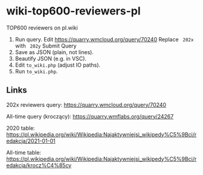 # wiki-top600-reviewers-pl
TOP600 reviewers on pl.wiki

1. Run query.
	Edit https://quarry.wmcloud.org/query/70240
	Replace ` 202x` with ` 202y`
	Submit Query
2. Save as JSON (plain, not lines).
3. Beautify JSON (e.g. in VSC).
4. Edit `to_wiki.php` (adjust IO paths).
5. Run `to_wiki.php`.

## Links ##

202x reviewers query:
https://quarry.wmcloud.org/query/70240

All-time query (kroczący):
https://quarry.wmflabs.org/query/24267

2020 table:
https://pl.wikipedia.org/wiki/Wikipedia:Najaktywniejsi_wikipedy%C5%9Bci/redakcja/2021-01-01

All-time table:
https://pl.wikipedia.org/wiki/Wikipedia:Najaktywniejsi_wikipedy%C5%9Bci/redakcja/krocz%C4%85cy
